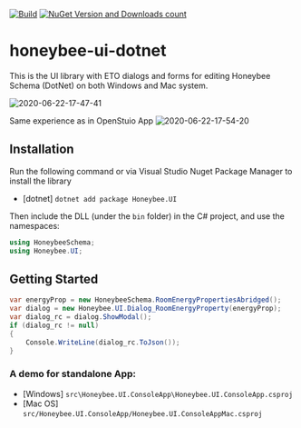 [![Build](https://github.com/ladybug-tools/honeybee-ui-dotnet/workflows/CD/badge.svg)](https://github.com/ladybug-tools/honeybee-ui-dotnet/actions) [![NuGet Version and Downloads count](https://buildstats.info/nuget/Honeybee.UI?dWidth=50)](https://www.nuget.org/packages/Honeybee.UI)

# honeybee-ui-dotnet

This is the UI library with ETO dialogs and forms for editing Honeybee Schema (DotNet) on both Windows and Mac system.

![2020-06-22-17-47-41](https://user-images.githubusercontent.com/9031066/85338696-c6c0f680-b4b0-11ea-82ac-0c1108f10966.gif)

Same experience as in OpenStuio App
![2020-06-22-17-54-20](https://user-images.githubusercontent.com/9031066/85339163-929a0580-b4b1-11ea-8842-874be866f688.gif)

## Installation

Run the following command or via Visual Studio Nuget Package Manager to install the library

- [dotnet] `dotnet add package Honeybee.UI`

Then include the DLL (under the `bin` folder) in the C# project, and use the namespaces:

```csharp
using HoneybeeSchema;
using Honeybee.UI;
```

## Getting Started

```csharp
var energyProp = new HoneybeeSchema.RoomEnergyPropertiesAbridged();
var dialog = new Honeybee.UI.Dialog_RoomEnergyProperty(energyProp);
var dialog_rc = dialog.ShowModal();
if (dialog_rc != null)
{
    Console.WriteLine(dialog_rc.ToJson());
}
```

### A demo for standalone App:

- [Windows] `src\Honeybee.UI.ConsoleApp\Honeybee.UI.ConsoleApp.csproj`
- [Mac OS] `src/Honeybee.UI.ConsoleApp/Honeybee.UI.ConsoleAppMac.csproj`
